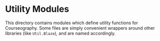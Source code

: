 Utility Modules
===============

This directory contains modules which define utility functions for Courseography.
Some files are simply convenient wrappers around other libraries (like `Util.Blaze`),
and are named accordingly.
